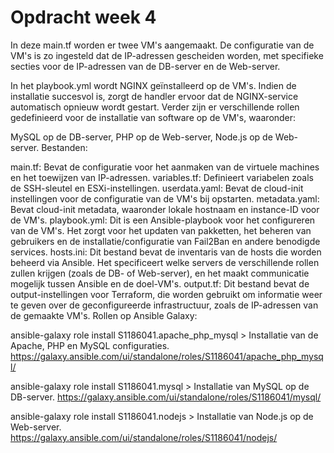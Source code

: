 # Opdracht week 4

In deze main.tf worden er twee VM's aangemaakt. De configuratie van de VM's is zo ingesteld dat de IP-adressen gescheiden worden, met specifieke secties voor de IP-adressen van de DB-server en de Web-server.

In het playbook.yml wordt NGINX geïnstalleerd op de VM's. Indien de installatie succesvol is, zorgt de handler ervoor dat de NGINX-service automatisch opnieuw wordt gestart. Verder zijn er verschillende rollen gedefinieerd voor de installatie van software op de VM's, waaronder:

MySQL op de DB-server,
PHP op de Web-server,
Node.js op de Web-server.
Bestanden:

main.tf: Bevat de configuratie voor het aanmaken van de virtuele machines en het toewijzen van IP-adressen.
variables.tf: Definieert variabelen zoals de SSH-sleutel en ESXi-instellingen.
userdata.yaml: Bevat de cloud-init instellingen voor de configuratie van de VM's bij opstarten.
metadata.yaml: Bevat cloud-init metadata, waaronder lokale hostnaam en instance-ID voor de VM's.
playbook.yml: Dit is een Ansible-playbook voor het configureren van de VM's. Het zorgt voor het updaten van pakketten, het beheren van gebruikers en de installatie/configuratie van Fail2Ban en andere benodigde services.
hosts.ini: Dit bestand bevat de inventaris van de hosts die worden beheerd via Ansible. Het specificeert welke servers de verschillende rollen zullen krijgen (zoals de DB- of Web-server), en het maakt communicatie mogelijk tussen Ansible en de doel-VM's.
output.tf: Dit bestand bevat de output-instellingen voor Terraform, die worden gebruikt om informatie weer te geven over de geconfigureerde infrastructuur, zoals de IP-adressen van de gemaakte VM's.
Rollen op Ansible Galaxy:

ansible-galaxy role install S1186041.apache_php_mysql > Installatie van de Apache, PHP en MySQL configuraties.
https://galaxy.ansible.com/ui/standalone/roles/S1186041/apache_php_mysql/

ansible-galaxy role install S1186041.mysql > Installatie van MySQL op de DB-server.
https://galaxy.ansible.com/ui/standalone/roles/S1186041/mysql/

ansible-galaxy role install S1186041.nodejs > Installatie van Node.js op de Web-server.
https://galaxy.ansible.com/ui/standalone/roles/S1186041/nodejs/
